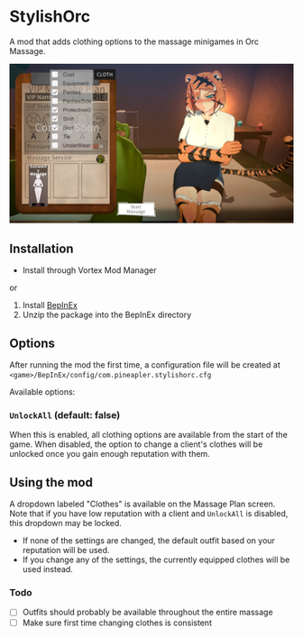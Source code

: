 # StylishOrc

A mod that adds clothing options to the massage minigames in Orc Massage.

![In-game image](Media/in-game-01.png)

## Installation

* Install through Vortex Mod Manager

or

1. Install [BepInEx](https://docs.bepinex.dev/articles/user_guide/installation/index.html)
2. Unzip the package into the BepInEx directory

## Options

After running the mod the first time, a configuration file will be created at `<game>/BepInEx/config/com.pineapler.stylishorc.cfg`

Available options:

### `UnlockAll` (default: false)

When this is enabled, all clothing options are available from the start of the game. When disabled,
the option to change a client's clothes will be unlocked once you gain enough reputation with them.

## Using the mod

A dropdown labeled "Clothes" is available on the Massage Plan screen. Note that if you have low reputation
with a client and `UnlockAll` is disabled, this dropdown may be locked.

- If none of the settings are changed, the default outfit based on your reputation will be used.
- If you change any of the settings, the currently equipped clothes will be used instead.

### Todo

- [ ] Outfits should probably be available throughout the entire massage
- [ ] Make sure first time changing clothes is consistent
